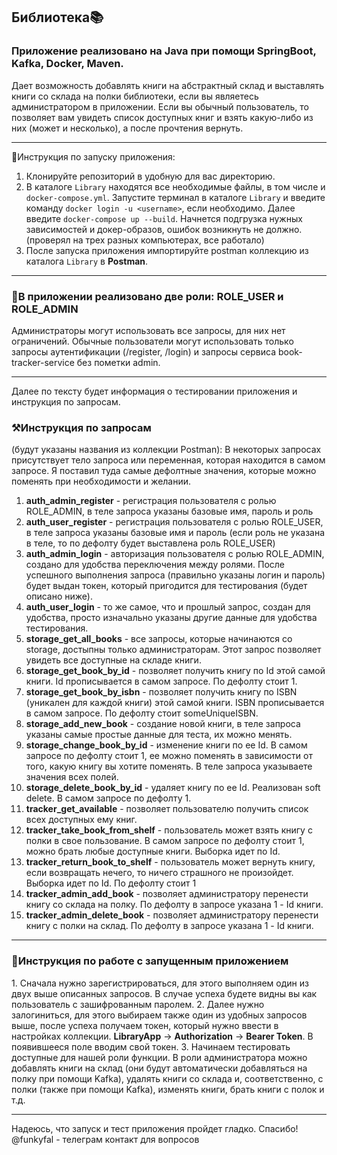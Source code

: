 <h2>Библиотека📚</h2>

<h3>Приложение реализовано на Java при помощи SpringBoot, Kafka, Docker, Maven.</h3>
Дает возможность добавлять книги на абстрактный склад и выставлять книги со склада на полки библиотеки, 
если вы являетесь администратором в приложении. Если вы обычный пользователь, то позволяет вам увидеть список доступных книг и взять какую-либо из них (может и несколько), а после прочтения вернуть.

---
🚀Инструкция по запуску приложения:
1. Клонируйте репозиторий в удобную для вас директорию.
2. В каталоге `Library` находятся все необходимые файлы, в том числе и `docker-compose.yml`. Запустите терминал в каталоге `Library` и введите команду ```docker login -u <username>```, если необходимо.
Далее введите ```docker-compose up --build```. Начнется подгрузка нужных зависимостей и докер-образов, ошибок возникнуть не должно. (проверял на трех разных компьютерах, все работало)
3. После запуска приложения импортируйте postman коллекцию из каталога `Library` в <b>Postman</b>.
---
<h3>🔑В приложении реализовано две роли: ROLE_USER и ROLE_ADMIN</h3>
Администраторы могут использовать все запросы, для них нет ограничений. Обычные пользователи могут использовать только запросы аутентификации (/register, /login) и запросы сервиса book-tracker-service без пометки admin.

---
Далее по тексту будет информация о тестировании приложения и инструкция по запросам.

<h3>⚒️Инструкция по запросам</h3>
(будут указаны названия из коллекции Postman):
В некоторых запросах присутствует тело запроса или переменная, которая находится в самом запросе. Я поставил туда самые дефолтные значения, которые можно поменять при необходимости и желании.

1. **auth_admin_register** - регистрация пользователя с ролью ROLE_ADMIN, в теле запроса указаны базовые имя, пароль и роль
2. **auth_user_register** - регистрация пользователя с ролью ROLE_USER, в теле запроса указаны базовые имя и пароль (если роль не указана в теле, то по дефолту будет выставлена роль ROLE_USER)
3. **auth_admin_login** - авторизация пользователя с ролью ROLE_ADMIN, создано для удобства переключения между ролями. После успешного выполнения запроса (правильно указаны логин и пароль) будет выдан токен, который пригодится для тестирования (будет описано ниже).
4. **auth_user_login** - то же самое, что и прошлый запрос, создан для удобства, просто изначально указаны другие данные для удобства тестирования.
5. **storage_get_all_books** - все запросы, которые начинаются со storage, достыпны только администраторам. Этот запрос позволяет увидеть все доступные на складе книги.
6. **storage_get_book_by_id** - позволяет получить книгу по Id этой самой книги. Id прописывается в самом запросе. По дефолту стоит 1.
7. **storage_get_book_by_isbn** - позволяет получить книгу по ISBN (уникален для каждой книги) этой самой книги. ISBN прописывается в самом запросе. По дефолту стоит someUniqueISBN.
8. **storage_add_new_book** - создание новой книги, в теле запроса указаны самые простые данные для теста, их можно менять.
9. **storage_change_book_by_id** - изменение книги по ее Id. В самом запросе по дефолту стоит 1, ее можно поменять в зависимости от того, какую книгу вы хотите поменять. В теле запроса указываете значения всех полей.
10. **storage_delete_book_by_id** - удаляет книгу по ее Id. Реализован soft delete. В самом запросе по дефолту 1.
11. **tracker_get_available** - позволяет пользователю получить список всех доступных ему книг.
12. **tracker_take_book_from_shelf** - пользователь может взять книгу с полки в свое пользование. В самом запросе по дефолту стоит 1, можно брать любые доступные книги. Выборка идет по Id.
13. **tracker_return_book_to_shelf** - пользователь может вернуть книгу, если возвращать нечего, то ничего страшного не произойдет. Выборка идет по Id. По дефолту стоит 1
14. **tracker_admin_add_book** - позволяет администратору перенести книгу со склада на полку. По дефолту в запросе указана 1 - Id книги.
15. **tracker_admin_delete_book** - позволяет администратору перенести книгу с полки на склад. По дефолту в запросе указана 1 - Id книги.
---
<h3>🔧Инструкция по работе с запущенным приложением</h3>
1. Сначала нужно зарегистрироваться, для этого выполняем один из двух выше описанных запросов. В случае успеха будете видны вы как пользователь с зашифрованным паролем.
2. Далее нужно залогиниться, для этого выбираем также один из удобных запросов выше, после успеха получаем токен, который нужно ввести в настройках коллекции. <b>LibraryApp</b> -> <b>Authorization</b> -> <b>Bearer Token</b>. В появившееся поле вводим свой токен.
3. Начинаем тестировать доступные для нашей роли функции. В роли администратора можно добавлять книги на склад (они будут автоматически добавляться на полку при помощи Kafka), удалять книги со склада и, соответственно, с полки (также при помощи Kafka), изменять книги, брать книги с полок и т.д.

---
Надеюсь, что запуск и тест приложения пройдет гладко. Спасибо! @funkyfal - телеграм контакт для вопросов












